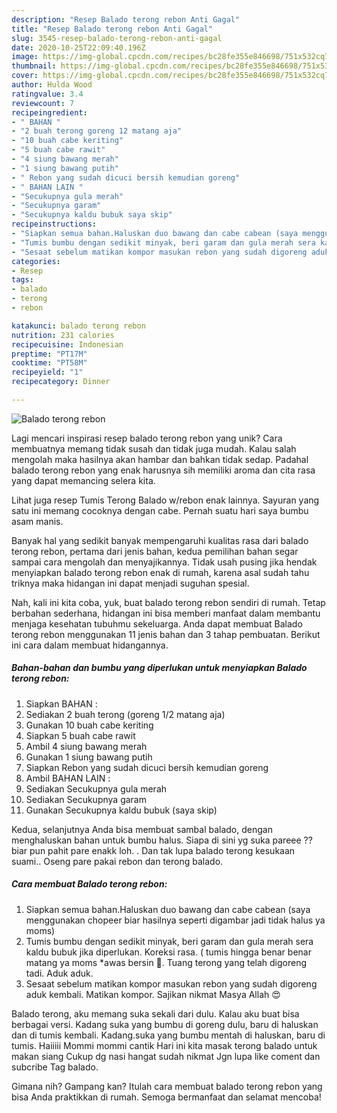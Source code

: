 ```yaml
---
description: "Resep Balado terong rebon Anti Gagal"
title: "Resep Balado terong rebon Anti Gagal"
slug: 3545-resep-balado-terong-rebon-anti-gagal
date: 2020-10-25T22:09:40.196Z
image: https://img-global.cpcdn.com/recipes/bc28fe355e846698/751x532cq70/balado-terong-rebon-foto-resep-utama.jpg
thumbnail: https://img-global.cpcdn.com/recipes/bc28fe355e846698/751x532cq70/balado-terong-rebon-foto-resep-utama.jpg
cover: https://img-global.cpcdn.com/recipes/bc28fe355e846698/751x532cq70/balado-terong-rebon-foto-resep-utama.jpg
author: Hulda Wood
ratingvalue: 3.4
reviewcount: 7
recipeingredient:
- " BAHAN "
- "2 buah terong goreng 12 matang aja"
- "10 buah cabe keriting"
- "5 buah cabe rawit"
- "4 siung bawang merah"
- "1 siung bawang putih"
- " Rebon yang sudah dicuci bersih kemudian goreng"
- " BAHAN LAIN "
- "Secukupnya gula merah"
- "Secukupnya garam"
- "Secukupnya kaldu bubuk saya skip"
recipeinstructions:
- "Siapkan semua bahan.Haluskan duo bawang dan cabe cabean (saya menggunakan chopeer biar hasilnya seperti digambar jadi tidak halus ya moms)"
- "Tumis bumbu dengan sedikit minyak, beri garam dan gula merah sera kaldu bubuk jika diperlukan. Koreksi rasa. ( tumis hingga benar benar matang ya moms *awas bersin 😬. Tuang terong yang telah digoreng tadi. Aduk aduk."
- "Sesaat sebelum matikan kompor masukan rebon yang sudah digoreng aduk kembali. Matikan kompor. Sajikan nikmat Masya Allah 😍"
categories:
- Resep
tags:
- balado
- terong
- rebon

katakunci: balado terong rebon 
nutrition: 231 calories
recipecuisine: Indonesian
preptime: "PT17M"
cooktime: "PT58M"
recipeyield: "1"
recipecategory: Dinner

---
```



![Balado terong rebon](https://img-global.cpcdn.com/recipes/bc28fe355e846698/751x532cq70/balado-terong-rebon-foto-resep-utama.jpg)

Lagi mencari inspirasi resep balado terong rebon yang unik? Cara membuatnya memang tidak susah dan tidak juga mudah. Kalau salah mengolah maka hasilnya akan hambar dan bahkan tidak sedap. Padahal balado terong rebon yang enak harusnya sih memiliki aroma dan cita rasa yang dapat memancing selera kita.

Lihat juga resep Tumis Terong Balado w/rebon enak lainnya. Sayuran yang satu ini memang cocoknya dengan cabe. Pernah suatu hari saya bumbu asam manis.

Banyak hal yang sedikit banyak mempengaruhi kualitas rasa dari balado terong rebon, pertama dari jenis bahan, kedua pemilihan bahan segar sampai cara mengolah dan menyajikannya. Tidak usah pusing jika hendak menyiapkan balado terong rebon enak di rumah, karena asal sudah tahu triknya maka hidangan ini dapat menjadi suguhan spesial.


Nah, kali ini kita coba, yuk, buat balado terong rebon sendiri di rumah. Tetap berbahan sederhana, hidangan ini bisa memberi manfaat dalam membantu menjaga kesehatan tubuhmu sekeluarga. Anda dapat membuat Balado terong rebon menggunakan 11 jenis bahan dan 3 tahap pembuatan. Berikut ini cara dalam membuat hidangannya.

<!--inarticleads1-->

##### Bahan-bahan dan bumbu yang diperlukan untuk menyiapkan Balado terong rebon:

1. Siapkan  BAHAN :
1. Sediakan 2 buah terong (goreng 1/2 matang aja)
1. Gunakan 10 buah cabe keriting
1. Siapkan 5 buah cabe rawit
1. Ambil 4 siung bawang merah
1. Gunakan 1 siung bawang putih
1. Siapkan  Rebon yang sudah dicuci bersih kemudian goreng
1. Ambil  BAHAN LAIN :
1. Sediakan Secukupnya gula merah
1. Sediakan Secukupnya garam
1. Gunakan Secukupnya kaldu bubuk (saya skip)


Kedua, selanjutnya Anda bisa membuat sambal balado, dengan menghaluskan bahan untuk bumbu halus. Siapa di sini yg suka pareee ?? biar pun pahit pare enakk loh. . Dan tak lupa balado terong kesukaan suami.. Oseng pare pakai rebon dan terong balado. 

<!--inarticleads2-->

##### Cara membuat Balado terong rebon:

1. Siapkan semua bahan.Haluskan duo bawang dan cabe cabean (saya menggunakan chopeer biar hasilnya seperti digambar jadi tidak halus ya moms)
1. Tumis bumbu dengan sedikit minyak, beri garam dan gula merah sera kaldu bubuk jika diperlukan. Koreksi rasa. ( tumis hingga benar benar matang ya moms *awas bersin 😬. Tuang terong yang telah digoreng tadi. Aduk aduk.
1. Sesaat sebelum matikan kompor masukan rebon yang sudah digoreng aduk kembali. Matikan kompor. Sajikan nikmat Masya Allah 😍


Balado terong, aku memang suka sekali dari dulu. Kalau aku buat bisa berbagai versi. Kadang suka yang bumbu di goreng dulu, baru di haluskan dan di tumis kembali. Kadang.suka yang bumbu mentah di haluskan, baru di tumis. Haiiiii Mommi mommi cantik Hari ini kita masak terong balado untuk makan siang Cukup dg nasi hangat sudah nikmat Jgn lupa like coment dan subcribe Tag balado. 

Gimana nih? Gampang kan? Itulah cara membuat balado terong rebon yang bisa Anda praktikkan di rumah. Semoga bermanfaat dan selamat mencoba!
